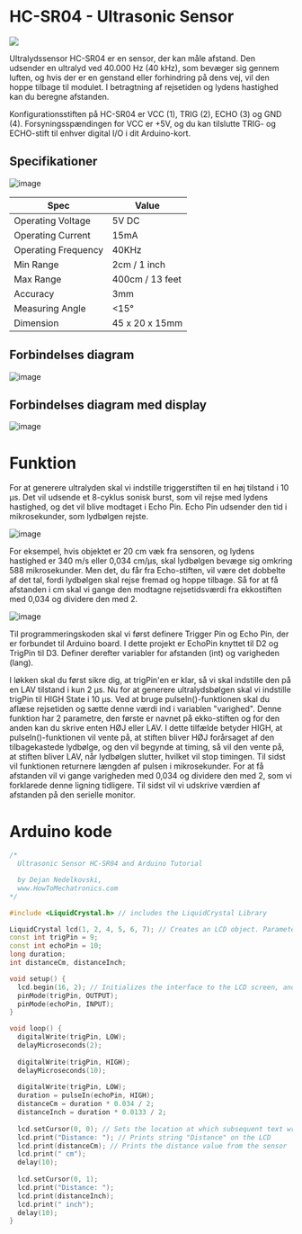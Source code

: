 # HC-SR04 - Ultrasonic Sensor

<img src="https://howtomechatronics.com/wp-content/uploads/2015/07/Ultrasonic-Sensor-HC-SR04-and-Arduino-Complete-Guide-2-768x432.jpg?ezimgfmt=ng%3Awebp%2Fngcb2" />

Ultralydssensor HC-SR04 er en sensor, der kan måle afstand. Den udsender en ultralyd ved 40.000 Hz (40 kHz), som bevæger sig gennem luften, og hvis der er en genstand eller forhindring på dens vej, vil den hoppe tilbage til modulet. I betragtning af rejsetiden og lydens hastighed kan du beregne afstanden.

Konfigurationsstiften på HC-SR04 er VCC (1), TRIG (2), ECHO (3) og GND (4). Forsyningsspændingen for VCC er +5V, og du kan tilslutte TRIG- og ECHO-stift til enhver digital I/O i dit Arduino-kort.

## Specifikationer
![image](https://user-images.githubusercontent.com/44589560/159899007-ae43fb3b-ab6a-4b67-955d-44e2f68c9138.png)

| Spec      | Value |
| ----------- | ----------- |
| Operating Voltage      | 5V DC       |
| Operating Current   | 15mA        |
| Operating Frequency   | 40KHz        |
| Min Range   | 2cm / 1 inch        |
| Max Range   | 400cm / 13 feet        |
| Accuracy   | 3mm        |
| Measuring Angle   | <15°        |
| Dimension   | 45 x 20 x 15mm      |

## Forbindelses diagram

![image](https://user-images.githubusercontent.com/44589560/159899137-8d0b5c4d-c3ab-473c-9a66-011866b3d5fa.png)

## Forbindelses diagram med display
![image](https://user-images.githubusercontent.com/44589560/159900422-59245b94-f622-4160-b6ea-f7348b76bdff.png)

# Funktion
For at generere ultralyden skal vi indstille triggerstiften til en høj tilstand i 10 µs. Det vil udsende et 8-cyklus sonisk burst, som vil rejse med lydens hastighed, og det vil blive modtaget i Echo Pin. Echo Pin udsender den tid i mikrosekunder, som lydbølgen rejste.

![image](https://user-images.githubusercontent.com/44589560/159899366-f9403a1b-a197-4f92-adc9-611903a6b51d.png)

For eksempel, hvis objektet er 20 cm væk fra sensoren, og lydens hastighed er 340 m/s eller 0,034 cm/µs, skal lydbølgen bevæge sig omkring 588 mikrosekunder. Men det, du får fra Echo-stiften, vil være det dobbelte af det tal, fordi lydbølgen skal rejse fremad og hoppe tilbage. Så for at få afstanden i cm skal vi gange den modtagne rejsetidsværdi fra ekkostiften med 0,034 og dividere den med 2.

![image](https://user-images.githubusercontent.com/44589560/159900806-6acf4c1f-2856-45a2-804e-ccca23699479.png)

Til programmeringskoden skal vi først definere Trigger Pin og Echo Pin, der er forbundet til Arduino board. I dette projekt er EchoPin knyttet til D2 og TrigPin til D3. Definer derefter variabler for afstanden (int) og varigheden (lang).

I løkken skal du først sikre dig, at trigPin'en er klar, så vi skal indstille den på en LAV tilstand i kun 2 µs. Nu for at generere ultralydsbølgen skal vi indstille trigPin til HIGH State i 10 µs. Ved at bruge pulseIn()-funktionen skal du aflæse rejsetiden og sætte denne værdi ind i variablen "varighed". Denne funktion har 2 parametre, den første er navnet på ekko-stiften og for den anden kan du skrive enten HØJ eller LAV. I dette tilfælde betyder HIGH, at pulseIn()-funktionen vil vente på, at stiften bliver HØJ forårsaget af den tilbagekastede lydbølge, og den vil begynde at timing, så vil den vente på, at stiften bliver LAV, når lydbølgen slutter, hvilket vil stop timingen. Til sidst vil funktionen returnere længden af ​​pulsen i mikrosekunder. For at få afstanden vil vi gange varigheden med 0,034 og dividere den med 2, som vi forklarede denne ligning tidligere. Til sidst vil vi udskrive værdien af ​​afstanden på den serielle monitor.

# Arduino kode
```C++
/*
  Ultrasonic Sensor HC-SR04 and Arduino Tutorial

  by Dejan Nedelkovski,
  www.HowToMechatronics.com
*/

#include <LiquidCrystal.h> // includes the LiquidCrystal Library

LiquidCrystal lcd(1, 2, 4, 5, 6, 7); // Creates an LCD object. Parameters: (rs, enable, d4, d5, d6, d7)
const int trigPin = 9;
const int echoPin = 10;
long duration;
int distanceCm, distanceInch;

void setup() {
  lcd.begin(16, 2); // Initializes the interface to the LCD screen, and specifies the dimensions (width and height) of the display
  pinMode(trigPin, OUTPUT);
  pinMode(echoPin, INPUT);
}

void loop() {
  digitalWrite(trigPin, LOW);
  delayMicroseconds(2);
  
  digitalWrite(trigPin, HIGH);
  delayMicroseconds(10);
  
  digitalWrite(trigPin, LOW);
  duration = pulseIn(echoPin, HIGH);
  distanceCm = duration * 0.034 / 2;
  distanceInch = duration * 0.0133 / 2;
  
  lcd.setCursor(0, 0); // Sets the location at which subsequent text written to the LCD will be displayed
  lcd.print("Distance: "); // Prints string "Distance" on the LCD
  lcd.print(distanceCm); // Prints the distance value from the sensor
  lcd.print(" cm");
  delay(10);
  
  lcd.setCursor(0, 1);
  lcd.print("Distance: ");
  lcd.print(distanceInch);
  lcd.print(" inch");
  delay(10);
}
```
